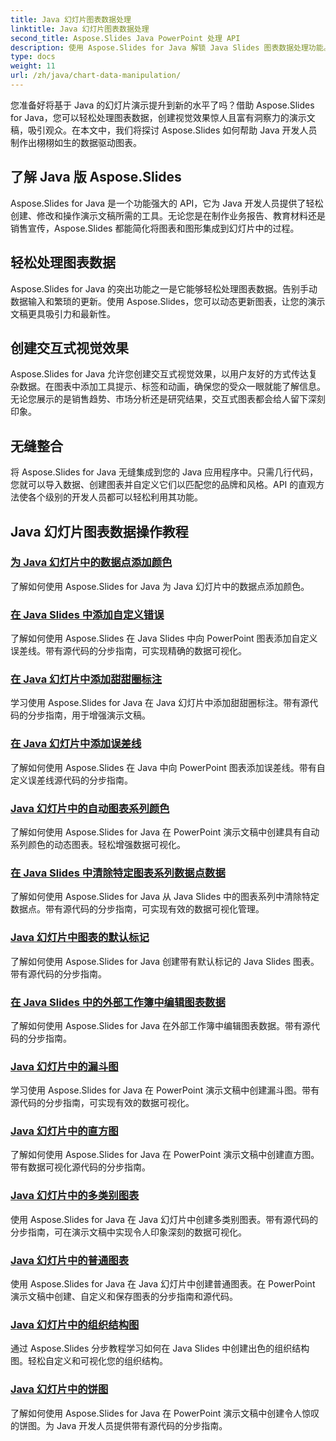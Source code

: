 ```yaml
---
title: Java 幻灯片图表数据处理
linktitle: Java 幻灯片图表数据处理
second_title: Aspose.Slides Java PowerPoint 处理 API
description: 使用 Aspose.Slides for Java 解锁 Java Slides 图表数据处理功能。轻松创建令人惊叹的视觉效果和见解。
type: docs
weight: 11
url: /zh/java/chart-data-manipulation/
---
```

您准备好将基于 Java 的幻灯片演示提升到新的水平了吗？借助 Aspose.Slides for Java，您可以轻松处理图表数据，创建视觉效果惊人且富有洞察力的演示文稿，吸引观众。在本文中，我们将探讨 Aspose.Slides 如何帮助 Java 开发人员制作出栩栩如生的数据驱动图表。

## 了解 Java 版 Aspose.Slides

Aspose.Slides for Java 是一个功能强大的 API，它为 Java 开发人员提供了轻松创建、修改和操作演示文稿所需的工具。无论您是在制作业务报告、教育材料还是销售宣传，Aspose.Slides 都能简化将图表和图形集成到幻灯片中的过程。

## 轻松处理图表数据

Aspose.Slides for Java 的突出功能之一是它能够轻松处理图表数据。告别手动数据输入和繁琐的更新。使用 Aspose.Slides，您可以动态更新图表，让您的演示文稿更具吸引力和最新性。

## 创建交互式视觉效果

Aspose.Slides for Java 允许您创建交互式视觉效果，以用户友好的方式传达复杂数据。在图表中添加工具提示、标签和动画，确保您的受众一眼就能了解信息。无论您展示的是销售趋势、市场分析还是研究结果，交互式图表都会给人留下深刻印象。

## 无缝整合

将 Aspose.Slides for Java 无缝集成到您的 Java 应用程序中。只需几行代码，您就可以导入数据、创建图表并自定义它们以匹配您的品牌和风格。API 的直观方法使各个级别的开发人员都可以轻松利用其功能。

## Java 幻灯片图表数据操作教程
### [为 Java 幻灯片中的数据点添加颜色](./add-color-data-points-java-slides/)
了解如何使用 Aspose.Slides for Java 为 Java 幻灯片中的数据点添加颜色。
### [在 Java Slides 中添加自定义错误](./add-custom-error-java-slides/)
了解如何使用 Aspose.Slides 在 Java Slides 中向 PowerPoint 图表添加自定义误差线。带有源代码的分步指南，可实现精确的数据可视化。
### [在 Java 幻灯片中添加甜甜圈标注](./add-doughnut-callout-java-slides/)
学习使用 Aspose.Slides for Java 在 Java 幻灯片中添加甜甜圈标注。带有源代码的分步指南，用于增强演示文稿。
### [在 Java 幻灯片中添加误差线](./add-error-bars-java-slides/)
了解如何使用 Aspose.Slides 在 Java 中向 PowerPoint 图表添加误差线。带有自定义误差线源代码的分步指南。
### [Java 幻灯片中的自动图表系列颜色](./automatic-chart-series-color-java-slides/)
了解如何使用 Aspose.Slides for Java 在 PowerPoint 演示文稿中创建具有自动系列颜色的动态图表。轻松增强数据可视化。
### [在 Java Slides 中清除特定图表系列数据点数据](./clear-specific-chart-series-data-points-java-slides/)
了解如何使用 Aspose.Slides for Java 从 Java Slides 中的图表系列中清除特定数据点。带有源代码的分步指南，可实现有效的数据可视化管理。
### [Java 幻灯片中图表的默认标记](./default-markers-in-chart-java-slides/)
了解如何使用 Aspose.Slides for Java 创建带有默认标记的 Java Slides 图表。带有源代码的分步指南。
### [在 Java Slides 中的外部工作簿中编辑图表数据](./edit-chart-data-external-workbook-java-slides/)
了解如何使用 Aspose.Slides for Java 在外部工作簿中编辑图表数据。带有源代码的分步指南。
### [Java 幻灯片中的漏斗图](./funnel-chart-java-slides/)
学习使用 Aspose.Slides for Java 在 PowerPoint 演示文稿中创建漏斗图。带有源代码的分步指南，可实现有效的数据可视化。
### [Java 幻灯片中的直方图](./histogram-chart-java-slides/)
了解如何使用 Aspose.Slides for Java 在 PowerPoint 演示文稿中创建直方图。带有数据可视化源代码的分步指南。
### [Java 幻灯片中的多类别图表](./multi-category-chart-java-slides/)
使用 Aspose.Slides for Java 在 Java 幻灯片中创建多类别图表。带有源代码的分步指南，可在演示文稿中实现令人印象深刻的数据可视化。
### [Java 幻灯片中的普通图表](./normal-charts-java-slides/)
使用 Aspose.Slides for Java 在 Java 幻灯片中创建普通图表。在 PowerPoint 演示文稿中创建、自定义和保存图表的分步指南和源代码。
### [Java 幻灯片中的组织结构图](./organization-chart-java-slides/)
通过 Aspose.Slides 分步教程学习如何在 Java Slides 中创建出色的组织结构图。轻松自定义和可视化您的组织结构。
### [Java 幻灯片中的饼图](./pie-chart-java-slides/)
了解如何使用 Aspose.Slides for Java 在 PowerPoint 演示文稿中创建令人惊叹的饼图。为 Java 开发人员提供带有源代码的分步指南。